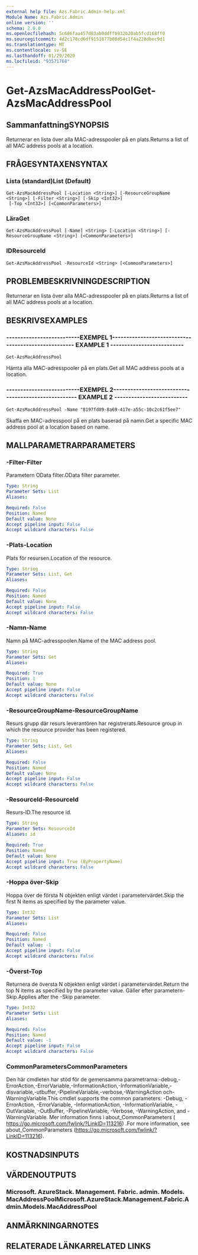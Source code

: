 ```yaml
---
external help file: Azs.Fabric.Admin-help.xml
Module Name: Azs.Fabric.Admin
online version: ''
schema: 2.0.0
ms.openlocfilehash: 5c686faa457d83ab0ddffb932b20ab5fcd168ff0
ms.sourcegitcommit: 4d2c178cd6df9151877b08d54c1f4a228dbec9d1
ms.translationtype: MT
ms.contentlocale: sv-SE
ms.lasthandoff: 01/29/2020
ms.locfileid: "93571768"
---
```

# <span data-ttu-id="9a95a-101">Get-AzsMacAddressPool</span><span class="sxs-lookup"><span data-stu-id="9a95a-101">Get-AzsMacAddressPool</span></span>

## <span data-ttu-id="9a95a-102">Sammanfattning</span><span class="sxs-lookup"><span data-stu-id="9a95a-102">SYNOPSIS</span></span>
<span data-ttu-id="9a95a-103">Returnerar en lista över alla MAC-adresspooler på en plats.</span><span class="sxs-lookup"><span data-stu-id="9a95a-103">Returns a list of all MAC address pools at a location.</span></span>

## <span data-ttu-id="9a95a-104">FRÅGESYNTAXEN</span><span class="sxs-lookup"><span data-stu-id="9a95a-104">SYNTAX</span></span>

### <span data-ttu-id="9a95a-105">Lista (standard)</span><span class="sxs-lookup"><span data-stu-id="9a95a-105">List (Default)</span></span>
```
Get-AzsMacAddressPool [-Location <String>] [-ResourceGroupName <String>] [-Filter <String>] [-Skip <Int32>]
 [-Top <Int32>] [<CommonParameters>]
```

### <span data-ttu-id="9a95a-106">Lära</span><span class="sxs-lookup"><span data-stu-id="9a95a-106">Get</span></span>
```
Get-AzsMacAddressPool [-Name] <String> [-Location <String>] [-ResourceGroupName <String>] [<CommonParameters>]
```

### <span data-ttu-id="9a95a-107">ID</span><span class="sxs-lookup"><span data-stu-id="9a95a-107">ResourceId</span></span>
```
Get-AzsMacAddressPool -ResourceId <String> [<CommonParameters>]
```

## <span data-ttu-id="9a95a-108">PROBLEMBESKRIVNING</span><span class="sxs-lookup"><span data-stu-id="9a95a-108">DESCRIPTION</span></span>
<span data-ttu-id="9a95a-109">Returnerar en lista över alla MAC-adresspooler på en plats.</span><span class="sxs-lookup"><span data-stu-id="9a95a-109">Returns a list of all MAC address pools at a location.</span></span>

## <span data-ttu-id="9a95a-110">BESKRIVS</span><span class="sxs-lookup"><span data-stu-id="9a95a-110">EXAMPLES</span></span>

### <span data-ttu-id="9a95a-111">--------------------------EXEMPEL 1--------------------------</span><span class="sxs-lookup"><span data-stu-id="9a95a-111">-------------------------- EXAMPLE 1 --------------------------</span></span>
```
Get-AzsMacAddressPool
```

<span data-ttu-id="9a95a-112">Hämta alla MAC-adresspooler på en plats.</span><span class="sxs-lookup"><span data-stu-id="9a95a-112">Get all MAC address pools at a location.</span></span>

### <span data-ttu-id="9a95a-113">--------------------------EXEMPEL 2--------------------------</span><span class="sxs-lookup"><span data-stu-id="9a95a-113">-------------------------- EXAMPLE 2 --------------------------</span></span>
```
Get-AzsMacAddressPool -Name "8197fd09-8a69-417e-a55c-10c2c61f5ee7"
```

<span data-ttu-id="9a95a-114">Skaffa en MAC-adresspool på en plats baserad på namn.</span><span class="sxs-lookup"><span data-stu-id="9a95a-114">Get a specific MAC address pool at a location based on name.</span></span>

## <span data-ttu-id="9a95a-115">MALLPARAMETRAR</span><span class="sxs-lookup"><span data-stu-id="9a95a-115">PARAMETERS</span></span>

### <span data-ttu-id="9a95a-116">-Filter</span><span class="sxs-lookup"><span data-stu-id="9a95a-116">-Filter</span></span>
<span data-ttu-id="9a95a-117">Parametern OData filter.</span><span class="sxs-lookup"><span data-stu-id="9a95a-117">OData filter parameter.</span></span>

```yaml
Type: String
Parameter Sets: List
Aliases: 

Required: False
Position: Named
Default value: None
Accept pipeline input: False
Accept wildcard characters: False
```

### <span data-ttu-id="9a95a-118">-Plats</span><span class="sxs-lookup"><span data-stu-id="9a95a-118">-Location</span></span>
<span data-ttu-id="9a95a-119">Plats för resursen.</span><span class="sxs-lookup"><span data-stu-id="9a95a-119">Location of the resource.</span></span>

```yaml
Type: String
Parameter Sets: List, Get
Aliases: 

Required: False
Position: Named
Default value: None
Accept pipeline input: False
Accept wildcard characters: False
```

### <span data-ttu-id="9a95a-120">-Namn</span><span class="sxs-lookup"><span data-stu-id="9a95a-120">-Name</span></span>
<span data-ttu-id="9a95a-121">Namn på MAC-adresspoolen.</span><span class="sxs-lookup"><span data-stu-id="9a95a-121">Name of the MAC address pool.</span></span>

```yaml
Type: String
Parameter Sets: Get
Aliases: 

Required: True
Position: 1
Default value: None
Accept pipeline input: False
Accept wildcard characters: False
```

### <span data-ttu-id="9a95a-122">-ResourceGroupName</span><span class="sxs-lookup"><span data-stu-id="9a95a-122">-ResourceGroupName</span></span>
<span data-ttu-id="9a95a-123">Resurs grupp där resurs leverantören har registrerats.</span><span class="sxs-lookup"><span data-stu-id="9a95a-123">Resource group in which the resource provider has been registered.</span></span>

```yaml
Type: String
Parameter Sets: List, Get
Aliases: 

Required: False
Position: Named
Default value: None
Accept pipeline input: False
Accept wildcard characters: False
```

### <span data-ttu-id="9a95a-124">-ResourceId</span><span class="sxs-lookup"><span data-stu-id="9a95a-124">-ResourceId</span></span>
<span data-ttu-id="9a95a-125">Resurs-ID.</span><span class="sxs-lookup"><span data-stu-id="9a95a-125">The resource id.</span></span>

```yaml
Type: String
Parameter Sets: ResourceId
Aliases: id

Required: True
Position: Named
Default value: None
Accept pipeline input: True (ByPropertyName)
Accept wildcard characters: False
```

### <span data-ttu-id="9a95a-126">-Hoppa över</span><span class="sxs-lookup"><span data-stu-id="9a95a-126">-Skip</span></span>
<span data-ttu-id="9a95a-127">Hoppa över de första N objekten enligt värdet i parametervärdet.</span><span class="sxs-lookup"><span data-stu-id="9a95a-127">Skip the first N items as specified by the parameter value.</span></span>

```yaml
Type: Int32
Parameter Sets: List
Aliases: 

Required: False
Position: Named
Default value: -1
Accept pipeline input: False
Accept wildcard characters: False
```

### <span data-ttu-id="9a95a-128">-Överst</span><span class="sxs-lookup"><span data-stu-id="9a95a-128">-Top</span></span>
<span data-ttu-id="9a95a-129">Returnera de översta N objekten enligt värdet i parametervärdet.</span><span class="sxs-lookup"><span data-stu-id="9a95a-129">Return the top N items as specified by the parameter value.</span></span>
<span data-ttu-id="9a95a-130">Gäller efter parametern-Skip.</span><span class="sxs-lookup"><span data-stu-id="9a95a-130">Applies after the -Skip parameter.</span></span>

```yaml
Type: Int32
Parameter Sets: List
Aliases: 

Required: False
Position: Named
Default value: -1
Accept pipeline input: False
Accept wildcard characters: False
```

### <span data-ttu-id="9a95a-131">CommonParameters</span><span class="sxs-lookup"><span data-stu-id="9a95a-131">CommonParameters</span></span>
<span data-ttu-id="9a95a-132">Den här cmdleten har stöd för de gemensamma parametrarna:-debug,-ErrorAction,-ErrorVariable,-InformationAction,-InformationVariable,-disvariable,-utbuffer,-PipelineVariable,-verbose,-WarningAction och-WarningVariable.</span><span class="sxs-lookup"><span data-stu-id="9a95a-132">This cmdlet supports the common parameters: -Debug, -ErrorAction, -ErrorVariable, -InformationAction, -InformationVariable, -OutVariable, -OutBuffer, -PipelineVariable, -Verbose, -WarningAction, and -WarningVariable.</span></span> <span data-ttu-id="9a95a-133">Mer information finns i about_CommonParameters ( https://go.microsoft.com/fwlink/?LinkID=113216) .</span><span class="sxs-lookup"><span data-stu-id="9a95a-133">For more information, see about_CommonParameters (https://go.microsoft.com/fwlink/?LinkID=113216).</span></span>

## <span data-ttu-id="9a95a-134">KOSTNADS</span><span class="sxs-lookup"><span data-stu-id="9a95a-134">INPUTS</span></span>

## <span data-ttu-id="9a95a-135">VÄRDEN</span><span class="sxs-lookup"><span data-stu-id="9a95a-135">OUTPUTS</span></span>

### <span data-ttu-id="9a95a-136">Microsoft. AzureStack. Management. Fabric. admin. Models. MacAddressPool</span><span class="sxs-lookup"><span data-stu-id="9a95a-136">Microsoft.AzureStack.Management.Fabric.Admin.Models.MacAddressPool</span></span>

## <span data-ttu-id="9a95a-137">ANMÄRKNINGAR</span><span class="sxs-lookup"><span data-stu-id="9a95a-137">NOTES</span></span>

## <span data-ttu-id="9a95a-138">RELATERADE LÄNKAR</span><span class="sxs-lookup"><span data-stu-id="9a95a-138">RELATED LINKS</span></span>

